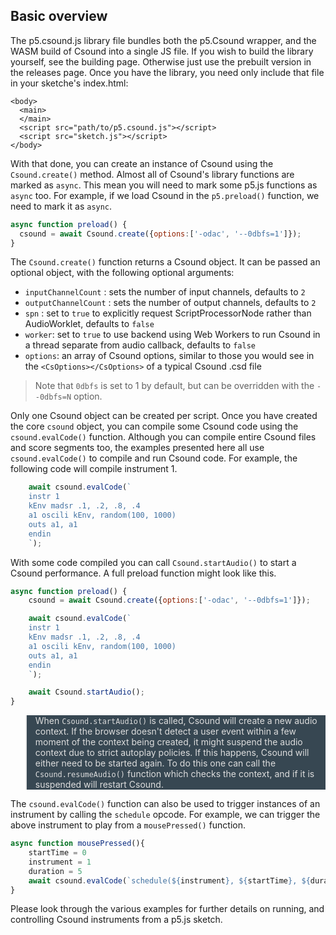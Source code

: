 ## Basic overview

The p5.csound.js library file bundles both the p5.Csound wrapper, and the WASM build of Csound into a single JS file. If you wish to build the library yourself, see the building page. Otherwise just use the prebuilt version in the releases page. Once you have the library, you need only include that file in your sketche's index.html:

```
<body>
  <main>
  </main>
  <script src="path/to/p5.csound.js"></script>
  <script src="sketch.js"></script>
</body>
```

With that done, you can create an instance of Csound using the `Csound.create()` method. Almost all of Csound's library functions are marked as `async`. This mean you will need to mark some p5.js functions as `async` too. For example, if we load Csound in the `p5.preload()` function, we need to mark it as `async`.

```js
async function preload() {
  csound = await Csound.create({options:['-odac', '--0dbfs=1']});
}
```

The `Csound.create()` function returns a Csound object. It can be passed an optional object, with the following optional arguments:

* `inputChannelCount` : sets the number of input channels, defaults to `2`
* `outputChannelCount` : sets the number of output channels, defaults to `2`
* `spn` : set to `true` to explicitly request ScriptProcessorNode rather than AudioWorklet, defaults to `false`
* `worker`: set to `true` to use backend using Web Workers to run Csound in a thread separate from audio callback, defaults to `false`
* `options`: an array of Csound options, similar to those you would see in the `<CsOptions></CsOptions>` of a typical Csound .csd file

> Note that `0dbfs` is set to 1 by default, but can be overridden with the `--0dbfs=N` option. 

Only one Csound object can be created per script. Once you have created the core `csound` object, you can compile some Csound code using the `csound.evalCode()` function. Although you can compile entire Csound files and score segments too, the examples presented here all use `csound.evalCode()` to compile and run Csound code. For example, the following code will compile instrument 1. 

```js
    await csound.evalCode(`
    instr 1
    kEnv madsr .1, .2, .8, .4
    a1 oscili kEnv, random(100, 1000)
    outs a1, a1
    endin
    `);
```

With some code compiled you can call `Csound.startAudio()` to start a Csound performance. A full preload function might look like this.

```js
async function preload() {
    csound = await Csound.create({options:['-odac', '--0dbfs=1']});

    await csound.evalCode(`
    instr 1
    kEnv madsr .1, .2, .8, .4
    a1 oscili kEnv, random(100, 1000)
    outs a1, a1
    endin
    `);

    await Csound.startAudio();
}
```

<blockquote style="font-size:14px;color:#ddd;background-color:#374752">
When <code>Csound.startAudio()</code> is called, Csound will create a new audio context. If the browser doesn't detect a user event within a few moment of the context being created, it might suspend the audio context due to strict autoplay policies. If this happens, Csound will either need to be started again. To do this one can call the <code>Csound.resumeAudio()</code> function which checks the context, and if it is suspended will restart Csound.  
</blockquote>

The `csound.evalCode()` function can also be used to trigger instances of an instrument by calling the `schedule` opcode. For example, we can trigger the above instrument to play from a `mousePressed()` function.

```js
async function mousePressed(){
    startTime = 0
    instrument = 1
    duration = 5
    await csound.evalCode(`schedule(${instrument}, ${startTime}, ${duration})`);
}
```

Please look through the various examples for further details on running, and controlling Csound instruments from a p5.js sketch.  



